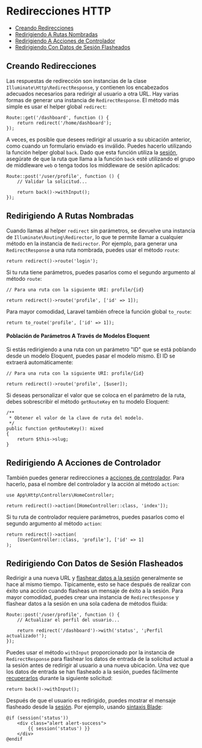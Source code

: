 # Redirecciones HTTP

- [Creando Redirecciones](#creating-redirects)
- [Redirigiendo A Rutas Nombradas](#redirecting-named-routes)
- [Redirigiendo A Acciones de Controlador](#redirecting-controller-actions)
- [Redirigiendo Con Datos de Sesión Flasheados](#redirecting-with-flashed-session-data)

<a name="creating-redirects"></a>
## Creando Redirecciones

Las respuestas de redirección son instancias de la clase `Illuminate\Http\RedirectResponse`, y contienen los encabezados adecuados necesarios para redirigir al usuario a otra URL. Hay varias formas de generar una instancia de `RedirectResponse`. El método más simple es usar el helper global `redirect`:

    Route::get('/dashboard', function () {
        return redirect('/home/dashboard');
    });

A veces, es posible que desees redirigir al usuario a su ubicación anterior, como cuando un formulario enviado es inválido. Puedes hacerlo utilizando la función helper global `back`. Dado que esta función utiliza la [sesión](/docs/{{version}}/session), asegúrate de que la ruta que llama a la función `back` esté utilizando el grupo de middleware `web` o tenga todos los middleware de sesión aplicados:

    Route::post('/user/profile', function () {
        // Validar la solicitud...

        return back()->withInput();
    });

<a name="redirecting-named-routes"></a>
## Redirigiendo A Rutas Nombradas

Cuando llamas al helper `redirect` sin parámetros, se devuelve una instancia de `Illuminate\Routing\Redirector`, lo que te permite llamar a cualquier método en la instancia de `Redirector`. Por ejemplo, para generar una `RedirectResponse` a una ruta nombrada, puedes usar el método `route`:

    return redirect()->route('login');

Si tu ruta tiene parámetros, puedes pasarlos como el segundo argumento al método `route`:

    // Para una ruta con la siguiente URI: profile/{id}

    return redirect()->route('profile', ['id' => 1]);

Para mayor comodidad, Laravel también ofrece la función global `to_route`:

    return to_route('profile', ['id' => 1]);

<a name="populating-parameters-via-eloquent-models"></a>
#### Población de Parámetros A Través de Modelos Eloquent

Si estás redirigiendo a una ruta con un parámetro "ID" que se está poblando desde un modelo Eloquent, puedes pasar el modelo mismo. El ID se extraerá automáticamente:

    // Para una ruta con la siguiente URI: profile/{id}

    return redirect()->route('profile', [$user]);

Si deseas personalizar el valor que se coloca en el parámetro de la ruta, debes sobrescribir el método `getRouteKey` en tu modelo Eloquent:

    /**
     * Obtener el valor de la clave de ruta del modelo.
     */
    public function getRouteKey(): mixed
    {
        return $this->slug;
    }

<a name="redirecting-controller-actions"></a>
## Redirigiendo A Acciones de Controlador

También puedes generar redirecciones a [acciones de controlador](/docs/{{version}}/controllers). Para hacerlo, pasa el nombre del controlador y la acción al método `action`:

    use App\Http\Controllers\HomeController;

    return redirect()->action([HomeController::class, 'index']);

Si tu ruta de controlador requiere parámetros, puedes pasarlos como el segundo argumento al método `action`:

    return redirect()->action(
        [UserController::class, 'profile'], ['id' => 1]
    );

<a name="redirecting-with-flashed-session-data"></a>
## Redirigiendo Con Datos de Sesión Flasheados

Redirigir a una nueva URL y [flashear datos a la sesión](/docs/{{version}}/session#flash-data) generalmente se hace al mismo tiempo. Típicamente, esto se hace después de realizar con éxito una acción cuando flasheas un mensaje de éxito a la sesión. Para mayor comodidad, puedes crear una instancia de `RedirectResponse` y flashear datos a la sesión en una sola cadena de métodos fluida:

    Route::post('/user/profile', function () {
        // Actualizar el perfil del usuario...

        return redirect('/dashboard')->with('status', '¡Perfil actualizado!');
    });

Puedes usar el método `withInput` proporcionado por la instancia de `RedirectResponse` para flashear los datos de entrada de la solicitud actual a la sesión antes de redirigir al usuario a una nueva ubicación. Una vez que los datos de entrada se han flasheado a la sesión, puedes fácilmente [recuperarlos](/docs/{{version}}/requests#retrieving-old-input) durante la siguiente solicitud:

    return back()->withInput();

Después de que el usuario es redirigido, puedes mostrar el mensaje flasheado desde la [sesión](/docs/{{version}}/session). Por ejemplo, usando [sintaxis Blade](/docs/{{version}}/blade):

    @if (session('status'))
        <div class="alert alert-success">
            {{ session('status') }}
        </div>
    @endif
